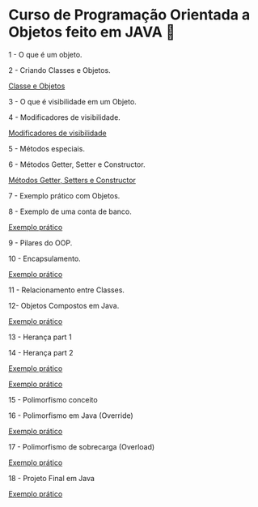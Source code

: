 # Curso de Programação Orientada a Objetos feito em JAVA 🍵
 1 - O que é um objeto.
 
 2 - Criando Classes e Objetos.
 
 <a href="https://github.com/AnaLauraMartinsS/OOP/tree/main/ClasseEObjetos">Classe e Objetos</a>
 
 3 - O que é visibilidade em um Objeto.
 
 4 - Modificadores de visibilidade.
 
  <a href="https://github.com/AnaLauraMartinsS/OOP/tree/main/ModificadoresDeVisibilidade">Modificadores de visibilidade</a>
 
 5 - Métodos especiais.
 
 6 - Métodos Getter, Setter e Constructor.
 
 <a href="https://github.com/AnaLauraMartinsS/OOP/tree/main/Get_Set_Constructor">Métodos Getter, Setters e Constructor</a>

 7 - Exemplo prático com Objetos.
 
 8 - Exemplo de uma conta de banco.

 <a href="https://github.com/AnaLauraMartinsS/OOP/tree/main/Exercicio/Exercicio02">Exemplo prático</a>
 
 9 - Pilares do OOP.
 
 10 - Encapsulamento.

  <a href="https://github.com/AnaLauraMartinsS/OOP/tree/main/Exercicio/Exercicio03">Exemplo prático</a>

  11 - Relacionamento entre Classes.

  12- Objetos Compostos em Java.

 <a href="https://github.com/AnaLauraMartinsS/OOP/tree/main/Exercicio/Exercicio04">Exemplo prático</a>

13 - Herança part 1

14 - Herança part 2 

<a href="https://github.com/AnaLauraMartinsS/OOP/tree/main/Exercicio/Exercicio05/src">Exemplo prático</a>

<a href="https://github.com/AnaLauraMartinsS/OOP/tree/main/Exercicio/Exercicio06/src">Exemplo prático</a>

15 - Polimorfismo conceito

16 - Polimorfismo em Java (Override)

<a href="https://github.com/AnaLauraMartinsS/OOP/tree/main/Exercicio/Exercicio07/src">Exemplo prático</a>

17 - Polimorfismo de sobrecarga (Overload)

<a href="https://github.com/AnaLauraMartinsS/OOP/tree/main/Exercicio/Exercicio08">Exemplo prático</a>

18 - Projeto Final em Java

<a href="https://github.com/AnaLauraMartinsS/OOP/tree/main/Exercicio/Projeto%20Final/Projeto">Exemplo prático</a>


  
  

